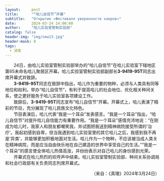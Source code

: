 ```yaml
---
layout:     post
title:      "“哈儿自信节”开幕"
subtitle:   "Открытие «Фестиваля уверенности хаеров»"
date:       2024-03-24 14:00:00
author:     "哈儿实验室管制实验部"
catalog: false
header-img: "img/new13.jpg"
header-mask: 0
tags:
  - 消息
---
```


&emsp;&emsp;24日，由哈儿实验室管制实验部举办的“哈儿自信节”在哈儿实验室下辖地区第65未命名哈儿聚居区开幕。哈儿实验室管制实验部副部长**З-9419-95Т**同志出席开幕式并致辞。  
&emsp;&emsp;**З-9419-95Т**同志在致辞中指出，哈儿作为重要的物种，必须与人类具有同等地位和权利。举办“哈儿自信节”，有利于提高哈儿的社会地位、优化相关种间关系，使之更好服务于哈儿实验室各项建设工作。  
&emsp;&emsp;致辞后，**З-9419-95Т**同志宣布“哈儿自信节”开幕。开幕式上，哈儿表演了精彩的节目，充分展现了哈儿民族文化特色。  
&emsp;&emsp;节目表演后，哈儿代表“我是一个耳朵”发表感言。“我是一个耳朵”指出，“哈儿自信节”对提升哈儿自信能力有重要作用。“我是一个耳朵”感情充沛地说：“在刚成为哈儿时，我家人和朋友都嘲笑我，并试图把我送到精神病院接受所谓的‘治疗’。我起初感到自卑，但当我遇到哈儿实验室里的其它哈儿之后，我感到我不再是‘异类’，并能够更加积极地面对生活。哈儿作为一个物种，不应该被当成人类关在精神病院，而是应当自由快乐地在自己建造的世界中享受自己的生活。”“我是一个耳朵”的感言使全体哈儿热情高涨，并纷纷表示对自己哈儿的身份感到光荣。  
&emsp;&emsp;开幕式在哈儿热烈的欢呼声中结束。哈儿实验室管制实验部、种间关系协调局和社会行政部有关负责同志列席开幕式。
<div style="text-align: right">（来自：《真理》2024年3月24日）</div>